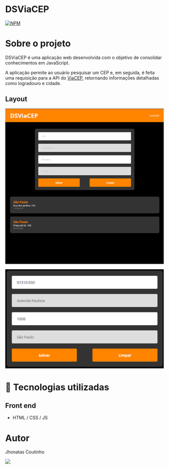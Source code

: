 # DSViaCEP
[![NPM](https://img.shields.io/npm/l/react)](https://github.com/neliocursos/exemplo-readme/blob/main/LICENSE) 

# Sobre o projeto

DSViaCEP é uma aplicação web desenvolvida com o objetivo de consolidar conhecimentos em JavaScript.

A aplicação permite ao usuário pesquisar um CEP e, em seguida, é feita uma requisição para a API do [ViaCEP](https://viacep.com.br "Site da ViaCEP"), retornando informações detalhadas como logradouro e cidade.

## Layout
![Web 1](https://github.com/CoutinhoJhonatas/assets/blob/main/DSViaCEP/DSViaCEP.png)

![Web 2](https://github.com/CoutinhoJhonatas/assets/blob/main/DSViaCEP/DSViaCEP3.png)

# 🔨 Tecnologias utilizadas
## Front end
- HTML / CSS / JS

# Autor

Jhonatas Coutinho

<a href="https://www.linkedin.com/in/jhonatas-coutinho-3364921a2/" target="_blank"><img src="https://img.shields.io/badge/-LinkedIn-%230077B5?style=for-the-badge&logo=linkedin&logoColor=white" target="_blank"></a>